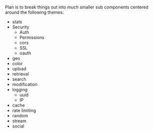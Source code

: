Plan is to break things out into _much_ smaller sub components centered around
the following themes:

* stats
* Security
    * Auth
    * Permissions
    * cors
    * SSL
    * oauth
* geo
* color
* upload
* retrieval
* search
* modification
* logging
    * uuid
    * IP
* cache
* rate limiting
* random
* stream
* social
